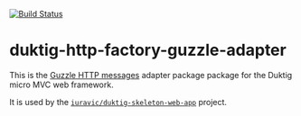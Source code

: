 [![Build Status](https://travis-ci.org/iuravic/duktig-http-factory-guzzle-adapter.svg?branch=master)](https://travis-ci.org/iuravic/duktig-http-factory-guzzle-adapter)

# duktig-http-factory-guzzle-adapter

This is the [Guzzle HTTP messages](https://github.com/guzzle/psr7) adapter package package for the Duktig micro MVC web framework. 

It is used by the [`iuravic/duktig-skeleton-web-app`](https://github.com/iuravic/duktig-skeleton-web-app) project.

